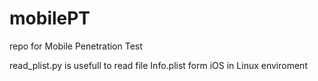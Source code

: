# mobilePT
repo for Mobile Penetration Test

read_plist.py is usefull to read file Info.plist form iOS in Linux enviroment
